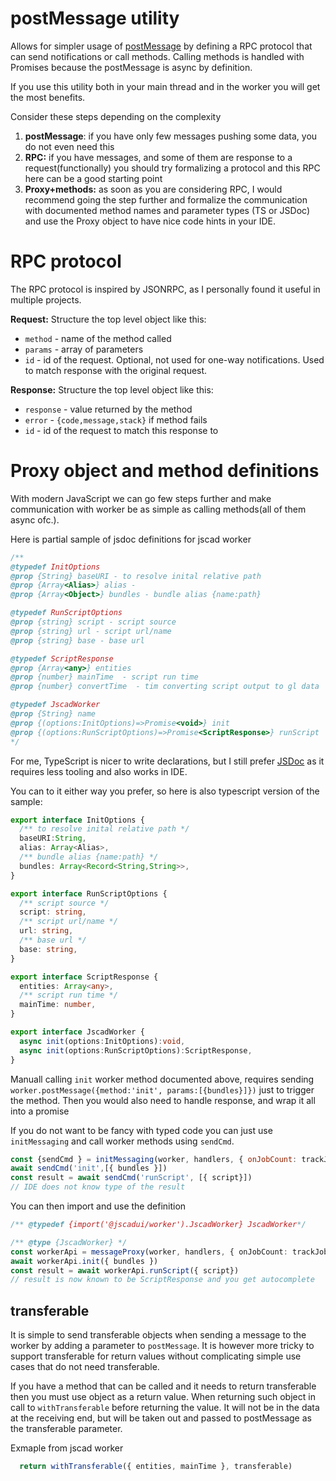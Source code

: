 # postMessage utility

Allows for simpler usage of [postMessage](https://developer.mozilla.org/en-US/docs/Web/API/Worker/postMessage) by defining a RPC protocol that can send notifications or call methods. 
Calling methods is handled with Promises because the postMessage is async by definition.

If you use this utility both in your main thread and in the worker you will get the most benefits.

Consider these steps depending on the complexity

1. **postMessage**: if you have only few messages pushing some data, you do not even need this
2. **RPC:** if you have messages, and some of them are response to a request(functionally) you should try formalizing a protocol and this RPC here can be a good starting point
3. **Proxy+methods:** as soon as you are considering RPC, I would recommend going the step further and formalize the communication with documented method names and parameter types (TS or JSDoc) and use the Proxy object to have nice code hints in your IDE.

# RPC protocol

The RPC protocol is inspired by JSONRPC, as I personally found it useful in multiple projects.

**Request:** Structure the top level object like this:

 - `method` - name of the method called
 - `params` - array of parameters
 - `id` - id of the request. Optional, not used for one-way notifications. Used to match response with the original request.

**Response:** Structure the top level object like this:

 - `response` - value returned by the method
 - `error` - `{code,message,stack}` if method fails
 - `id` - id of the request to match this response to

# Proxy  object and method definitions

With modern JavaScript we can go few steps further and make communication with worker be as simple 
as calling methods(all of them async ofc.).

Here is partial sample of jsdoc definitions for jscad worker
```ts
/**
@typedef InitOptions
@prop {String} baseURI - to resolve inital relative path
@prop {Array<Alias>} alias - 
@prop {Array<Object>} bundles - bundle alias {name:path} 

@typedef RunScriptOptions
@prop {string} script - script source
@prop {string} url - script url/name
@prop {string} base - base url 

@typedef ScriptResponse
@prop {Array<any>} entities  
@prop {number} mainTime  - script run time
@prop {number} convertTime  - tim converting script output to gl data

@typedef JscadWorker
@prop {String} name
@prop {(options:InitOptions)=>Promise<void>} init
@prop {(options:RunScriptOptions)=>Promise<ScriptResponse>} runScript
*/
```

For me, TypeScript is nicer to write declarations, but I still prefer [JSDoc](https://alexharri.com/blog/jsdoc-as-an-alternative-typescript-syntax) as it requires less tooling and also works in IDE.

You can to it either way you prefer, so here is also typescript version of the sample:

```ts
export interface InitOptions {
  /** to resolve inital relative path */
  baseURI:String,
  alias: Array<Alias>,
  /** bundle alias {name:path} */
  bundles: Array<Record<String,String>>, 
}

export interface RunScriptOptions {
  /** script source */
  script: string,
  /** script url/name */
  url: string,
  /** base url */
  base: string,
}

export interface ScriptResponse {
  entities: Array<any>,
  /** script run time */
  mainTime: number,
}

export interface JscadWorker {
  async init(options:InitOptions):void,
  async init(options:RunScriptOptions):ScriptResponse,
}
```

Manuall calling `init` worker method documented above, requires sending
`worker.postMessage({method:'init', params:[{bundles}]})` just to trigger the method.
Then you would also need to handle response, and wrap it  all into a promise

If you do not want to be fancy with typed code you can just use `initMessaging` and call worker methods using `sendCmd`.

```js
const {sendCmd } = initMessaging(worker, handlers, { onJobCount: trackJobs })
await sendCmd('init',[{ bundles }])
const result = await sendCmd('runScript', [{ script}])
// IDE does not know type of the result
```

You can then import and use the definition

```ts
/** @typedef {import('@jscadui/worker').JscadWorker} JscadWorker*/

/** @type {JscadWorker} */
const workerApi = messageProxy(worker, handlers, { onJobCount: trackJobs })
await workerApi.init({ bundles })
const result = await workerApi.runScript({ script})
// result is now known to be ScriptResponse and you get autocomplete
```

## transferable

It is simple to send transferable objects when sending a message to the worker by adding a parameter to `postMessage`.
It is however more tricky to support transferable for return values without complicating simple use cases that do not need transferable.

If you have a method that can be called and it needs to return transferable then you must use object as a return value.
When returning such object in call to `withTransferable` before returning the value. 
It will not be in the data at the receiving end, but will be taken out and passed to postMessage as the transferable parameter.

Exmaple from jscad worker
```js
  return withTransferable({ entities, mainTime }, transferable)
```

